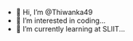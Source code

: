 - 👋 Hi, I’m @Thiwanka49
- 👀 I’m interested in coding...
- 🌱 I’m currently learning at SLIIT...

<!---
Thiwanka49/Thiwanka49 is a ✨ special ✨ repository because its `README.md` (this file) appears on your GitHub profile.
You can click the Preview link to take a look at your changes.
--->
